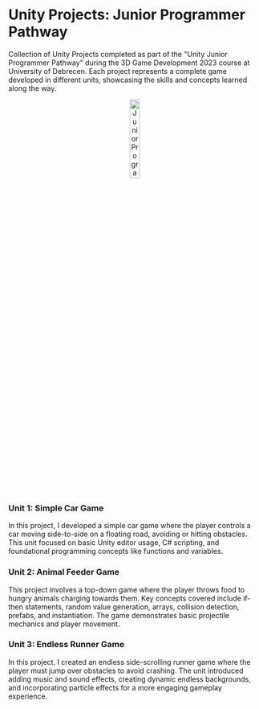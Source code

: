 # Unity Projects: Junior Programmer Pathway

Collection of Unity Projects completed as part of the "Unity Junior Programmer Pathway" during the 3D Game Development 2023 course at University of Debrecen. Each project represents a complete game developed in different units, showcasing the skills and concepts learned along the way.

<p align="center">
  <a href="https://learn.unity.com/pathway/junior-programmer" target="_blank">
    <img src="https://images.credly.com/images/03d1c2f6-6182-49bd-b5af-2ef6d28b5383/image.png" alt="Junior Programmer Pathway" style="width:20%;height:auto;">
  </a>
</p>

### Unit 1: Simple Car Game
In this project, I developed a simple car game where the player controls a car moving side-to-side on a floating road, avoiding or hitting obstacles. This unit focused on basic Unity editor usage, C# scripting, and foundational programming concepts like functions and variables.

### Unit 2: Animal Feeder Game
This project involves a top-down game where the player throws food to hungry animals charging towards them. Key concepts covered include if-then statements, random value generation, arrays, collision detection, prefabs, and instantiation. The game demonstrates basic projectile mechanics and player movement.

### Unit 3: Endless Runner Game
In this project, I created an endless side-scrolling runner game where the player must jump over obstacles to avoid crashing. The unit introduced adding music and sound effects, creating dynamic endless backgrounds, and incorporating particle effects for a more engaging gameplay experience.
